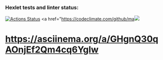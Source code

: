 ### Hexlet tests and linter status:
[![Actions Status](https://github.com/mannayamasha/python-project-49/workflows/hexlet-check/badge.svg)](https://github.com/mannayamasha/python-project-49/actions)
<a href="https://codeclimate.com/github/ma<a href="https://codeclimate.com/github/mannayamasha/python-project-49/maintainability"><img src="https://api.codeclimate.com/v1/badges/f7b7da33cd381202da57/maintainability" /></a>

# https://asciinema.org/a/GHgnQ30qAOnjEf2Qm4cq6YgIw
